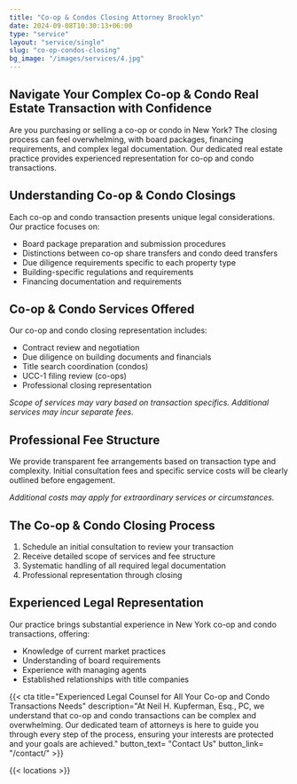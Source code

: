 ```yaml
---
title: "Co-op & Condos Closing Attorney Brooklyn"
date: 2024-09-08T10:30:13+06:00
type: "service"
layout: "service/single"
slug: "co-op-condos-closing"
bg_image: "/images/services/4.jpg"
---
```


## Navigate Your Complex Co-op & Condo Real Estate Transaction with Confidence

Are you purchasing or selling a co-op or condo in New York? The closing process can feel overwhelming, with board packages, financing requirements, and complex legal documentation. Our dedicated real estate practice provides experienced representation for co-op and condo transactions.


## Understanding Co-op & Condo Closings

Each co-op and condo transaction presents unique legal considerations. Our practice focuses on:

- Board package preparation and submission procedures
- Distinctions between co-op share transfers and condo deed transfers
- Due diligence requirements specific to each property type
- Building-specific regulations and requirements
- Financing documentation and requirements


## Co-op & Condo Services Offered

Our co-op and condo closing representation includes:

- Contract review and negotiation
- Due diligence on building documents and financials
- Title search coordination (condos)
- UCC-1 filing review (co-ops)
- Professional closing representation

_Scope of services may vary based on transaction specifics. Additional services may incur separate fees._


## Professional Fee Structure

We provide transparent fee arrangements based on transaction type and complexity. Initial consultation fees and specific service costs will be clearly outlined before engagement.

_Additional costs may apply for extraordinary services or circumstances._


## The Co-op & Condo Closing Process

1. Schedule an initial consultation to review your transaction
2. Receive detailed scope of services and fee structure
3. Systematic handling of all required legal documentation
4. Professional representation through closing


## Experienced Legal Representation

Our practice brings substantial experience in New York co-op and condo transactions, offering:

- Knowledge of current market practices
- Understanding of board requirements
- Experience with managing agents
- Established relationships with title companies


{{< cta title="Experienced Legal Counsel for All Your Co-op and Condo Transactions Needs" 
  description="At Neil H. Kupferman, Esq., PC, we understand that co-op and condo transactions can be complex and overwhelming. Our dedicated team of attorneys is here to guide you through every step of the process, ensuring your interests are protected and your goals are achieved."
  button_text= "Contact Us"
  button_link= "/contact/" >}}


{{< locations >}}
